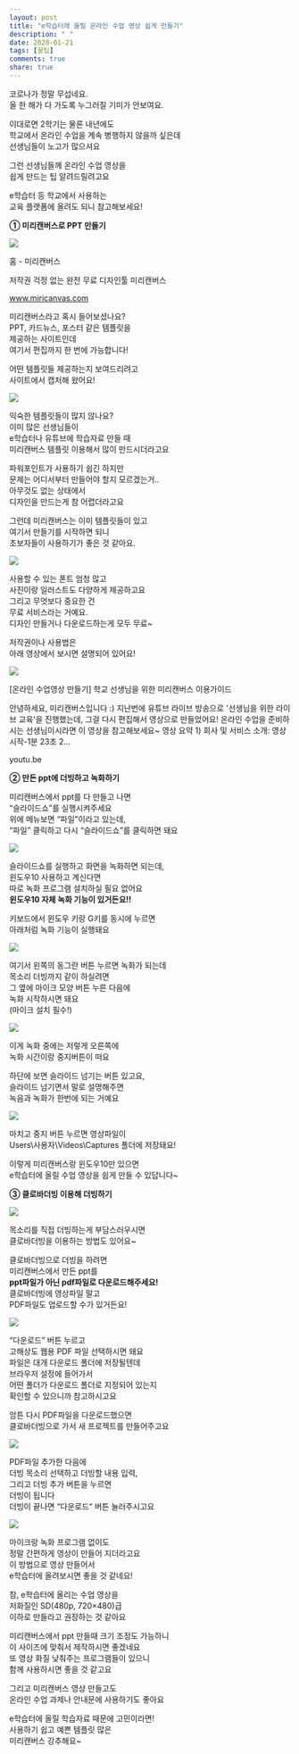 ```yaml
---
layout: post
title: "e학습터에 올릴 온라인 수업 영상 쉽게 만들기"
description: " "
date: 2020-01-21
tags: [꿀팁]
comments: true
share: true
---
```



코로나가 정말 무섭네요.  
올 한 해가 다 가도록 누그러질 기미가 안보여요.  
  
이대로면 2학기는 물론 내년에도  
학교에서 온라인 수업을 계속 병행하지 않을까 싶은데  
선생님들이 노고가 많으셔요  
  
그런 선생님들께 온라인 수업 영상을  
쉽게 만드는 팁 알려드릴려고요  
  
e학습터 등 학교에서 사용하는  
교육 플랫폼에 올려도 되니 참고해보세요!  
  
**① 미리캔버스로 PPT 만들기**  

[](https://www.miricanvas.com/?utm_source=naver_blog_post&utm_medium=naverposting&utm_campaign=202009_post_paid&utm_content=e%ED%95%99%EC%8A%B5%ED%84%B0)

![](https://dthumb-phinf.pstatic.net/?src=%22https%3A%2F%2Fresource.miricanvas.com%2Fimage%2Fbi%2Fmiricanvas_sq.png%22&type=w480)

홈 - 미리캔버스

저작권 걱정 없는 완전 무료 디자인툴 미리캔버스

www.miricanvas.com

미리캔버스라고 혹시 들어보셨나요?  
PPT, 카드뉴스, 포스터 같은 템플릿을  
제공하는 사이트인데  
여기서 편집까지 한 번에 가능합니다!  
  
어떤 템플릿들 제공하는지 보여드리려고  
사이트에서 캡처해 왔어요!  

![](https://post-phinf.pstatic.net/MjAyMDA5MTRfODUg/MDAxNjAwMDc1MTE2MDY0.H1ue_UVq4DrWL3_-q77NMFoCCNDH5J3XU0mv4NJwQfUg.btgqqo53QSH6iV45feYqth2FWk8HxjE-8OqM3rcy5Qsg.PNG/1.png?type=w1200)

  
익숙한 템플릿들이 많지 않나요?  
이미 많은 선생님들이  
e학습터나 유튜브에 학습자료 만들 때  
미리캔버스 템플릿 이용해서 많이 만드시더라고요  
  
파워포인트가 사용하기 쉽긴 하지만  
문제는 어디서부터 만들어야 할지 모르겠는거..  
아무것도 없는 상태에서  
디자인을 만드는게 참 어렵더라고요  
  
그런데 미리캔버스는 이미 템플릿들이 있고  
여기서 만들기를 시작하면 되니  
초보자들이 사용하기가 좋은 것 같아요.  

![](https://post-phinf.pstatic.net/MjAyMDA5MTRfNTEg/MDAxNjAwMDc1MTI4NTA3.lHsOPCTbCdj1m3ZTG1lzFAN0nIUcWhrWZUkdEZGeuX8g.5Lx3ZZfTYIzQ-_Yr0-2smlyc65w3ZQ4y9cDbUdZevjMg.PNG/2.png?type=w1200)

사용할 수 있는 폰트 엄청 많고  
사진이랑 일러스트도 다양하게 제공하고요  
그리고 무엇보다 중요한 건  
무료 서비스라는 거예요.  
디자인 만들거나 다운로드하는게 모두 무료~  
  
저작권이나 사용법은  
아래 영상에서 보시면 설명되어 있어요!  
  
  

[](https://youtu.be/feEkWCGXzpE)

![](https://dthumb-phinf.pstatic.net/?src=%22https%3A%2F%2Fi.ytimg.com%2Fvi%2FfeEkWCGXzpE%2Fmaxresdefault.jpg%22&type=ff500_300)

[온라인 수업영상 만들기] 학교 선생님을 위한 미리캔버스 이용가이드

안녕하세요, 미리캔버스입니다 :) 지난번에 유튜브 라이브 방송으로 '선생님을 위한 라이브 교육'을 진행했는데, 그걸 다시 편집해서 영상으로 만들었어요! 온라인 수업을 준비하시는 선생님이시라면 이 영상을 참고해보세요~ 영상 요약 1) 회사 및 서비스 소개: 영상 시작-1분 23초 2...

youtu.be

**② 만든 ppt에 더빙하고 녹화하기**  
  
미리캔버스에서 ppt를 다 만들고 나면  
“슬라이드쇼”를 실행시켜주세요  
위에 메뉴보면 “파일”이라고 있는데,  
“파일” 클릭하고 다시 “슬라이드쇼”를 클릭하면 돼요

![](https://post-phinf.pstatic.net/MjAyMDA5MTRfMjEx/MDAxNjAwMDc1MTYwMjQ1.pBoIzCFnyQrwg5Wu4G65rs-R7ORYelhFOjw7ILc6LOUg.Tycw8cRGhYq9Qpp8QckjsvL85EabsSc3VIrY5NGTQoYg.PNG/3.png?type=w1200)

슬라이드쇼를 실행하고 화면을 녹화하면 되는데,  
윈도우10 사용하고 계신다면  
따로 녹화 프로그램 설치하실 필요 없어요  
**윈도우10 자체 녹화 기능이 있거든요!!**  
  
키보드에서 윈도우 키랑 G키를 동시에 누르면  
아래처럼 녹화 기능이 실행돼요  

![](https://post-phinf.pstatic.net/MjAyMDA5MTRfMTI3/MDAxNjAwMDc1MTc5OTQ2.dsgKvVxdsim1LsjMr6NNxM-CRA3-MBxeWPqPCz7DK3Qg.XBbh5sp5q8jEXsPfc6rIOOCcG2P86HzdPTRayeBVtLAg.PNG/4.png?type=w1200)

여기서 왼쪽의 동그란 버튼 누르면 녹화가 되는데  
목소리 더빙까지 같이 하실려면  
그 옆에 마이크 모양 버튼 누른 다음에  
녹화 시작하시면 돼요  
(마이크 설치 필수!)

![](https://post-phinf.pstatic.net/MjAyMDA5MTRfMjgz/MDAxNjAwMDc1MTkwNDkw.pGEgHaliGf6EkNB1ofd3d8-3cF84SjHsXubeonweJK4g.Mk3-gJ4Us47KeJkeBM0X5YTf1GTqziQZpqR2WJr3NRAg.PNG/5.png?type=w1200)

이게 녹화 중에는 저렇게 오른쪽에  
녹화 시간이랑 중지버튼이 떠요  
  
하단에 보면 슬라이드 넘기는 버튼 있고요,  
슬라이드 넘기면서 말로 설명해주면  
녹음과 녹화가 한번에 되는 거예요  

![](https://post-phinf.pstatic.net/MjAyMDA5MTRfMTcz/MDAxNjAwMDc1MjcxNTE5.uLU2F4GWHl0JVhj0RNnD7I6U9LmztVsGGrNCdLA_2rUg.JSg175En459VBLNQshcuMSIEyKOnhzVf_Yx3x3qdqfcg.PNG/6.png?type=w1200)

  
마치고 중지 버튼 누르면 영상파일이  
Users\사용자\Videos\Captures 폴더에 저장돼요!  
  
이렇게 미리캔버스랑 윈도우10만 있으면  
e학습터에 올릴 수업 영상을 쉽게 만들 수 있답니다~  
  
**③ 클로바더빙 이용해 더빙하기**  
  

![](https://post-phinf.pstatic.net/MjAyMDA5MTRfMTAx/MDAxNjAwMDc1Mjc5Mjc0.uT-rMieWUNy18zXORxSHiG-yHjrmEItkDVcdKge__Y4g.ZoiyahxuRWvoH3Q5m4cFv6S6npa88L6WOgHcPyNz2IQg.PNG/7.png?type=w1200)

목소리를 직접 더빙하는게 부담스러우시면  
클로바더빙을 이용하는 방법도 있어요~  
  
클로바더빙으로 더빙을 하려면  
미리캔버스에서 만든 ppt를  
**ppt파일가 아닌 pdf파일로 다운로드해주세요!**  
클로바더빙에 영상파일 말고  
PDF파일도 업로드할 수가 있거든요!  
  

![](https://post-phinf.pstatic.net/MjAyMDA5MTRfMTE3/MDAxNjAwMDc1MzAwOTI0.Ln1ncXb45OUBeKVQEaisruwfBSLoP8tE12VzgJlb1Y8g.JRCBeIcY7IVFmbAXsyRzUpinmHsj9R9fZM0BEwZqt_kg.PNG/8.png?type=w1200)

“다운로드” 버튼 누르고  
고해상도 웹용 PDF 파일 선택하시면 돼요  
파일은 대개 다운로드 폴더에 저장될텐데  
브라우저 설정에 들어가서  
어떤 폴더가 다운로드 폴더로 지정되어 있는지  
확인할 수 있으니까 참고하시고요  
  
암튼 다시 PDF파일을 다운로드했으면  
클로바더빙으로 가서 새 프로젝트를 만들어주고요

![](https://post-phinf.pstatic.net/MjAyMDA5MTRfMjgg/MDAxNjAwMDc1MzEyMzA5.v9squvr9cGGyxLrbG4i9VslPg_aZgq_FAzvfHBgzxccg.pluq0YDUw_9wMswV2ivrrHvO4TrwFW2fGO1CR7uGuJMg.PNG/9.png?type=w1200)

PDF파일 추가한 다음에  
더빙 목소리 선택하고 더빙할 내용 입력,  
그리고 더빙 추가 버튼을 누르면  
더빙이 됩니다  
더빙이 끝나면 “다운로드“ 버튼 눌러주시고요

![](https://post-phinf.pstatic.net/MjAyMDA5MTRfMjI2/MDAxNjAwMDc1MzIzMDg0.W4E8wUgMhYm7oEsH_DIB5ZTMEivi3WY9doNL9IZ07yMg.uiyKShmYcDD8GhtSoC7VDT9Ft32-6SUuJEEDRjuJTRQg.PNG/10.png?type=w1200)

마이크랑 녹화 프로그램 없이도  
정말 간편하게 영상이 만들어 지더라고요  
이 방법으로 영상 만들어서  
e학습터에 올려보시면 좋을 것 같네요!  
  
참, e학습터에 올리는 수업 영상을  
저화질인 SD(480p, 720×480)급  
이하로 만들라고 권장하는 것 같아요  
  
미리캔버스에서 ppt 만들때 크기 조정도 가능하니  
이 사이즈에 맞춰서 제작하시면 좋겠네요  
또 영상 화질 낮춰주는 프로그램들이 있으니  
함께 사용하시면 좋을 것 같고요  
  
그리고 미리캔버스 영상 만들고도  
온라인 수업 과제나 안내문에 사용하기도 좋아요  
  
e학습터에 올릴 학습자료 때문에 고민이라면!  
사용하기 쉽고 예쁜 템플릿 많은  
미리캔버스 강추해요~
